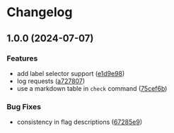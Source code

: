 # Changelog

## 1.0.0 (2024-07-07)


### Features

* add label selector support ([e1d9e98](https://github.com/imnotjames/kube-state-healthz/commit/e1d9e986a2f2e2a023b41ee85f1a31015e453f6b))
* log requests ([a727807](https://github.com/imnotjames/kube-state-healthz/commit/a72780730cdc58151a6697f0b4c34183a63b293e))
* use a markdown table in `check` command ([75cef6b](https://github.com/imnotjames/kube-state-healthz/commit/75cef6b17b702c932539d2d079fca4e81d2a5947))


### Bug Fixes

* consistency in flag descriptions ([67285e9](https://github.com/imnotjames/kube-state-healthz/commit/67285e973b29cfe5293dfc746e0add8905799510))
